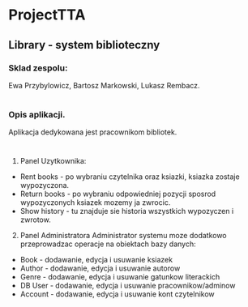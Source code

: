 # ProjectTTA
## Library - system biblioteczny
### Sklad zespolu:
Ewa Przybylowicz, Bartosz Markowski, Lukasz Rembacz. 
#
### Opis aplikacji.
Aplikacja dedykowana jest pracownikom bibliotek.
#
1. Panel Uzytkownika:
- Rent books - po wybraniu czytelnika oraz ksiazki, ksiazka zostaje wypozyczona.
- Return books - po wybraniu odpowiedniej pozycji sposrod wypozyczonych ksiazek mozemy ja zwrocic.
- Show history - tu znajduje sie historia wszystkich wypozyczen i zwrotow.
2. Panel Administratora
Administrator systemu moze dodatkowo przeprowadzac operacje na obiektach bazy danych:
- Book - dodawanie, edycja i usuwanie ksiazek
- Author - dodawanie, edycja i usuwanie autorow
- Genre - dodawanie, edycja i usuwanie gatunkow literackich
- DB User - dodawanie, edycja i usuwanie pracownikow/adminow
- Account - dodawanie, edycja i usuwanie kont czytelnikow



